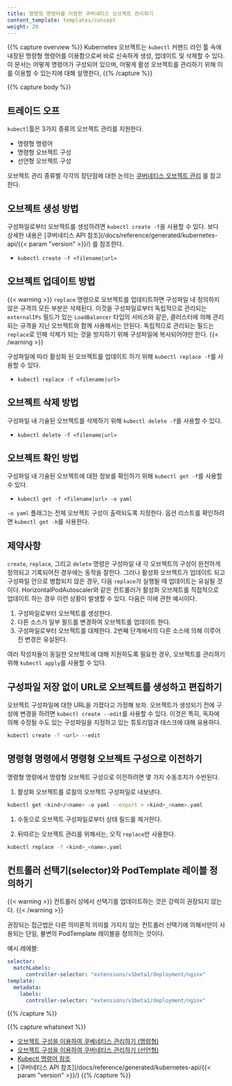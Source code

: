 ```yaml
---
title: 명령형 명령어를 이용한 쿠버네티스 오브젝트 관리하기
content_template: templates/concept
weight: 20
---
```


{{% capture overview %}}
Kubernetes 오브젝트는 `kubectl` 커맨드 라인 툴 속에 내장된 명령형 명령어를 이용함으로써
바로 신속하게 생성, 업데이트 및 삭제할 수 있다. 이 문서는 어떻게 명령어가 구성되어 있으며,
어떻게 활성 오브젝트를 관리하기 위해 이를 이용할 수 있는지에 대해 설명한다,
{{% /capture %}}

{{% capture body %}}

## 트레이드 오프

`kubectl`툴은 3가지 종류의 오브젝트 관리를 지원한다.

* 명령형 명령어
* 명령형 오브젝트 구성
* 선언형 오브젝트 구성

오브젝트 관리 종류별 각각의 장단점에 대한 논의는 [쿠버네티스 오브젝트 관리](/docs/concepts/overview/object-management-kubectl/overview/)
를 참고한다.

## 오브젝트 생성 방법

구성파일로부터 오브젝트를 생성하려면 `kubectl create -f`을 사용할 수 있다.
보다 상세한 내용은 [쿠버네티스 API 참조](/docs/reference/generated/kubernetes-api/{{< param "version" >}}/)
를 참조한다.

- `kubectl create -f <filename|url>`

## 오브젝트 업데이트 방법

{{< warning >}}
`replace` 명령으로 오브젝트를 업데티트하면
구성파일 내 정의하지 않은 규격의 모든 부분은 삭제된다. 이것을
구성파일로부터 독립적으로 관리되는 `externalIPs` 필드가 있는
`LoadBalancer` 타입의 서비스와 같은, 클러스터에 의해
관리되는 규격을 지닌 오브젝트와 함께 사용해서는 안된다.
독립적으로 관리되는 필드는 `replace`로 인해 삭제가 되는 것을 방지하기 위해
구성파일에 복사되어야만 한다.
{{< /warning >}}

구성파일에 따라 활성화 된 오브젝트를 업데이트 하기 위해 `kubectl replace -f`를
사용할 수 있다.

- `kubectl replace -f <filename|url>`

## 오브젝트 삭제 방법

구성파일 내 기술된 오브젝트를 삭제하기 위해 `kubectl delete -f`를
사용할 수 있다.

- `kubectl delete -f <filename|url>`

## 오브젝트 확인 방법

구성파일 내 기술된 오브젝트에 대한 정보를 확인하기 위해 `kubectl get -f`를
사용할 수 있다.

- `kubectl get -f <filename|url> -o yaml`

`-o yaml` 플래그는 전체 오브젝트 구성이 출력되도록 지정한다.
옵션 리스트를 확인하려면 `kubectl get -h`를 사용한다.

## 제약사항

`create`, `replace`, 그리고 `delete` 명령은 구성파일 내 각 오브젝트의
구성이 완전하게 정의되고 기록되어진 경우에는 동작을 잘한다.
그러나 활성화 오브젝트가 업데이트 되고 구성파일 안으로 병합되지 않은 경우,
다음 `replace`가 실행될 때 업데이트는 유실될 것이다.
HorizontalPodAutoscaler와 같은 컨트롤러가 활성화 오브제트를
직접적으로 업데이트 하는 경우 이런 상황이 발생할 수 있다.
다음은 이에 관한 예시이다.

1. 구성파일로부터 오브젝트를 생성한다.
1. 다른 소스가 일부 필드를 변경하여 오브젝트를 업데이트 한다.
1. 구성파일로부터 오브젝트를 대체한다. 2번째 단계에서의 다른 소스에 의해
이루어진 변경은 유실된다.

여러 작성자들이 동일한 오브젝트에 대해 지원하도록 필요한 경우,
오브젝트를 관리하기 위해 `kubectl apply`를 사용할 수 있다.

## 구성파일 저장 없이 URL로 오브젝트를 생성하고 편집하기

오브젝트 구성파일에 대한 URL을 가졌다고 가정해 보자. 오브젝트가 생성되기 전에
구성에 변경을 하려면 `kubectl create --edit`를 사용할 수 있다.
이것은 특히, 독자에 의해 수정될 수도 있는 구성파일을 지정하고 있는
튜토리얼과 태스크에 대해 유용하다.

```sh
kubectl create -f <url> --edit
```

## 명령형 명령에서 명령형 오브젝트 구성으로 이전하기

명령형 명령에서 명령형 오브젝트 구성으로 이전하려면 몇 가지 수동조치가
수반된다.

1. 활성화 오브젝트를 로컬의 오브젝트 구성파일로 내보낸다.
```sh
kubectl get <kind>/<name> -o yaml --export > <kind>_<name>.yaml
```

1. 수동으로 오브젝트 구성파일로부터 상태 필드를 제거한다.

1. 뒤따르는 오브젝트 관리를 위해서는, 오직 `replace`만 사용한다.
```sh
kubectl replace -f <kind>_<name>.yaml
```


## 컨트롤러 선택기(selector)와 PodTemplate 레이블 정의하기

{{< warning >}}
컨트롤러 상에서 선택기를 업데이트하는 것은 강력히 권장되지 않는다.
{{< /warning >}}

권장되는 접근법은 다른 의미론적 의미를 가지지 않는 컨트롤러 선택기에 의해서만이 사용되는
단일, 불변의 PodTemplate 레이블을 정의하는 것이다.

예시 레에블:

```yaml
selector:
  matchLabels:
      controller-selector: "extensions/v1beta1/deployment/nginx"
template:
  metadata:
    labels:
      controller-selector: "extensions/v1beta1/deployment/nginx"
```

{{% /capture %}}

{{% capture whatsnext %}}
- [오브젝트 구성을 이용하여 쿠베네티스 관리하기 (명령형)](/docs/concepts/overview/object-management-kubectl/imperative-config/)
- [오브젝트 구성을 이용하여 쿠버네티스 관리하기 (선언형)](/docs/concepts/overview/object-management-kubectl/declarative-config/)
- [Kubectl 명령어 참조](/docs/reference/generated/kubectl/kubectl/)
- [쿠버네티스 API 참조](/docs/reference/generated/kubernetes-api/{{< param "version" >}}/)
{{% /capture %}}
